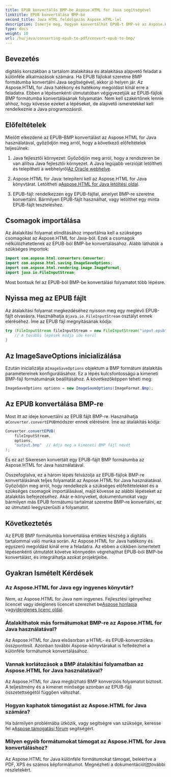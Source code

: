 ```yaml
---
title: EPUB konvertálás BMP-be Aspose.HTML for Java segítségével
linktitle: EPUB konvertálása BMP-be
second_title: Java HTML feldolgozás Aspose.HTML-lel
description: Ismerje meg, hogyan konvertálhat EPUB-t BMP-vé az Aspose.HTML for Java használatával. Lépésről lépésre útmutató a hatékony tartalomátalakításhoz.
type: docs
weight: 10
url: /hu/java/converting-epub-to-pdf/convert-epub-to-bmp/
---
```


## Bevezetés

digitális korszakban a tartalom átalakítása és átalakítása alapvető feladat a különféle alkalmazások számára. Ha EPUB fájlokat szeretne BMP formátumba konvertálni Java segítségével, akkor jó helyen jár. Az Aspose.HTML for Java hatékony és hatékony megoldást kínál erre a feladatra. Ebben a lépésenkénti útmutatóban végigvezetjük az EPUB-fájlok BMP formátumba konvertálásának folyamatán. Nem kell szakértőnek lennie ahhoz, hogy kövesse ezeket a lépéseket, de alapvető ismeretekkel kell rendelkeznie a Java programozásról.

## Előfeltételek

Mielőtt elkezdené az EPUB–BMP konvertálást az Aspose.HTML for Java használatával, győződjön meg arról, hogy a következő előfeltételek teljesülnek:

1.  Java fejlesztői környezet: Győződjön meg arról, hogy a rendszeren be van állítva Java fejlesztői környezet. A Java legújabb verzióját letöltheti és telepítheti a webhelyről[Az Oracle webhelye](https://www.oracle.com/java/technologies/javase-downloads.html).

2.  Aspose.HTML for Java: telepíteni kell az Aspose.HTML for Java könyvtárat. Letöltheti a[Aspose.HTML for Java letöltési oldal](https://releases.aspose.com/html/java/).

3. EPUB-fájl: rendelkezzen egy EPUB-fájllal, amelyet BMP-re szeretne konvertálni. Bármilyen EPUB-fájlt használhat, vagy letölthet egy minta EPUB-fájlt teszteléshez.

## Csomagok importálása

Az átalakítási folyamat elindításához importálnia kell a szükséges csomagokat az Aspose.HTML for Java-ból. Ezek a csomagok nélkülözhetetlenek az EPUB-ból BMP-be konvertálásához. Alább láthatók a szükséges importok:

```java
import com.aspose.html.converters.Converter;
import com.aspose.html.saving.ImageSaveOptions;
import com.aspose.html.rendering.image.ImageFormat;
import java.io.FileInputStream;
```

Most bontsuk fel az EPUB-ból BMP-be konvertálási folyamatot több lépésre.

## Nyissa meg az EPUB fájlt

 Az átalakítási folyamat megkezdéséhez nyisson meg egy meglévő EPUB-fájlt olvasásra. Használhatja a`java.io.FileInputStream` osztályt ennek eléréséhez. Íme az EPUB fájl megnyitásának kódja:

```java
try (FileInputStream fileInputStream = new FileInputStream("input.epub")) {
    // A további lépések kódja ide kerül
}
```

## Az ImageSaveOptions inicializálása

 Ezután inicializálja a`ImageSaveOptions` objektum a BMP formátum átalakítás paramétereinek konfigurálásához. Ez a lépés kulcsfontosságú a kimeneti BMP-fájl formátumának beállításához. A következőképpen teheti meg:

```java
ImageSaveOptions options = new ImageSaveOptions(ImageFormat.Bmp);
```

## Az EPUB konvertálása BMP-re

 Most itt az ideje konvertálni az EPUB fájlt BMP-re. Használhatja a`Converter.convertEPUB`módszer ennek elérésére. Íme az átalakítás kódja:

```java
Converter.convertEPUB(
    fileInputStream,
    options,
    "output.bmp"  // Adja meg a kimeneti BMP fájl nevét
);
```

És ez az! Sikeresen konvertált egy EPUB-fájlt BMP formátumba az Aspose.HTML for Java használatával.

Összefoglalva, ez a három lépés felvázolja az EPUB-fájlok BMP-re konvertálásának teljes folyamatát az Aspose.HTML for Java használatával. Győződjön meg arról, hogy rendelkezik a szükséges előfeltételekkel és a szükséges csomagok importálásával, majd kövesse az alábbi lépéseket az átalakítás befejezéséhez. Akár e-könyveket, dokumentumokat vagy bármilyen más EPUB formátumú tartalmat szeretne BMP-re konvertálni, ez az útmutató leegyszerűsíti a folyamatot.

## Következtetés

Az EPUB BMP formátumba konvertálása értékes készség a digitális tartalommal való munka során. Az Aspose.HTML for Java hatékony és egyszerű megoldást kínál erre a feladatra. Az ebben a cikkben ismertetett lépésenkénti útmutatót követve könnyedén végrehajthat EPUB-ból BMP-be konvertálást, és integrálhatja azokat projektjeibe.

## Gyakran Ismételt Kérdések

### Az Aspose.HTML for Java egy ingyenes könyvtár?
Nem, az Aspose.HTML for Java nem ingyenes. Fejlesztési igényeihez licencet vagy ideiglenes licencet szerezhet be[Aspose honlapja](https://purchase.aspose.com/buy) vagy[ideiglenes licenc oldal](https://purchase.aspose.com/temporary-license/).

### Átalakíthatok más formátumokat BMP-re az Aspose.HTML for Java használatával?
Az Aspose.HTML for Java elsősorban a HTML- és EPUB-konverziókra összpontosít. Azonban további Aspose-könyvtárakat is felfedezhet a különféle formátumok konvertálásához.

### Vannak korlátozások a BMP átalakítási folyamatban az Aspose.HTML for Java használatával?
Az Aspose.HTML for Java megbízható BMP konverziós folyamatot biztosít. A teljesítmény és a kimenet minősége azonban az EPUB-fájl összetettségétől függően változhat.

### Hogyan kaphatok támogatást az Aspose.HTML for Java számára?
 Ha bármilyen problémába ütközik, vagy segítségre van szüksége, keresse fel a[Aspose támogatási fórum](https://forum.aspose.com/) segítségért.

### Milyen egyéb formátumokat támogat az Aspose.HTML for Java konvertáláshoz?
 Az Aspose.HTML for Java különféle formátumokat támogat, beleértve a PDF, XPS és számos képformátumot. Megnézheti a dokumentációt[itt](https://reference.aspose.com/html/java/)további részletekért.
